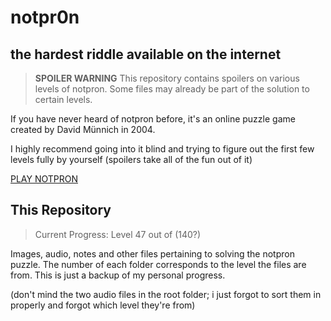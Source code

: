 # notpr0n
## the hardest riddle available on the internet

> **SPOILER WARNING**
> This repository contains spoilers on various levels of notpron. 
> Some files may already be part of the solution to certain levels. 

If you have never heard of notpron before, it's an online puzzle game created by David Münnich in 2004.

I highly recommend going into it blind and trying to figure out the first few levels fully by yourself (spoilers take all of the fun out of it)

[PLAY NOTPRON](https://notpron.com/notpron/)

## This Repository

> Current Progress: Level 47 out of (140?)

Images, audio, notes and other files pertaining to solving the notpron puzzle. The number of each folder corresponds to the level the files are from. 
This is just a backup of my personal progress.

(don't mind the two audio files in the root folder; i just forgot to sort them in properly and forgot which level they're from)
